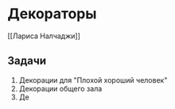 # Декораторы
[[Лариса Налчаджи]]

## Задачи
1. Декорации для "Плохой хороший человек"
2. Декорации общего зала
3. Де